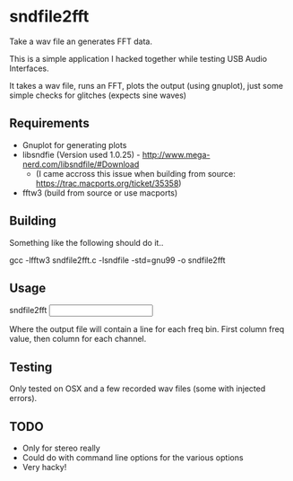 sndfile2fft
===========

Take a wav file an generates FFT data.

This is a simple application I hacked together while testing USB Audio Interfaces.

It takes a wav file, runs an FFT, plots the output (using gnuplot), just some simple checks for glitches (expects sine waves)

Requirements
-------------
  * Gnuplot for generating plots
  * libsndfie (Version used 1.0.25) - http://www.mega-nerd.com/libsndfile/#Download
    * (I came accross this issue when building from source: https://trac.macports.org/ticket/35358)
  * fftw3 (build from source or use macports)

Building
---------
Something like the following should do it..

gcc -lfftw3 sndfile2fft.c -lsndfile -std=gnu99 -o sndfile2fft

Usage
------

sndfile2fft <input file> <output file>

Where the output file will contain a line for each freq bin. First column freq value, then column for each channel.

Testing
--------
Only tested on OSX and a few recorded wav files (some with injected errors).


TODO
----
  * Only for stereo really
  * Could do with command line options for the various options
  * Very hacky! 